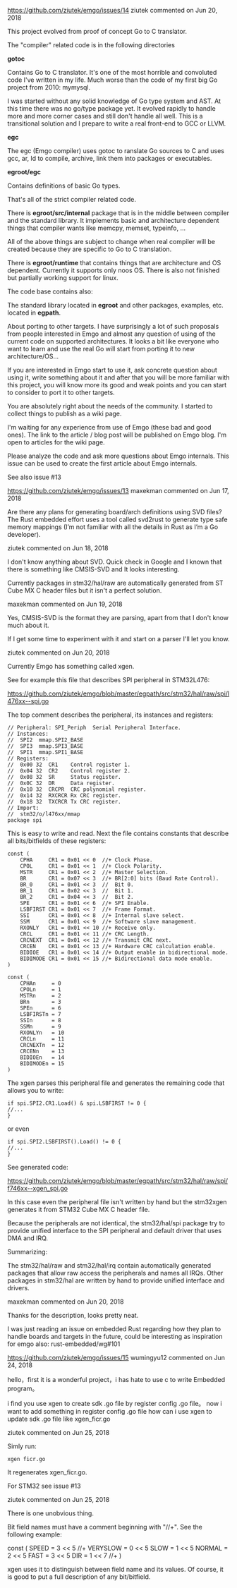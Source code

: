 
https://github.com/ziutek/emgo/issues/14
 ziutek commented on Jun 20, 2018 


This project evolved from proof of concept Go to C translator.

The "compiler" related code is in the following directories

**gotoc**

Contains Go to C translator. It's one of the most horrible and convoluted code I've written in my life. Much worse than the code of my first big Go project from 2010: mymysql.

I was started without any solid knowledge of Go type system and AST. At this time there was no go/type package yet. It evolved rapidly to handle more and more corner cases and still don't handle all well. This is a transitional solution and I prepare to write a real front-end to GCC or LLVM.

**egc**

The egc (Emgo compiler) uses gotoc to ranslate Go sources to C and uses gcc, ar, ld to compile, archive, link them into packages or executables.

**egroot/egc**

Contains definitions of basic Go types.

That's all of the strict compiler related code.

There is **egroot/src/internal** package that is in the middle between compiler and the standard library. It implements basic and architecture dependent things that compiler wants like memcpy, memset, typeinfo, ...

All of the above things are subject to change when real compiler will be created because they are specific to Go to C translation.

There is **egroot/runtime** that contains things that are architecture and OS dependent. Currently it supports only noos OS. There is also not finished but partially working support for linux.

The code base contains also:

The standard library located in **egroot** and other packages, examples, etc. located in **egpath**.

About porting to other targets. I have surprisingly a lot of such proposals from people interested in Emgo and almost any question of using of the current code on supported architectures. It looks a bit like everyone who want to learn and use the real Go will start from porting it to new architecture/OS...

If you are interested in Emgo start to use it, ask concrete question about using it, write something about it and after that you will be more familiar with this project, you will know more its good and weak points and you can start to consider to port it to other targets.

You are absolutely right about the needs of the community. I started to collect things to publish as a wiki page.

I'm waiting for any experience from use of Emgo (these bad and good ones). The link to the article / blog post will be published on Emgo blog. I'm open to articles for the wiki page.

Please analyze the code and ask more questions about Emgo internals. This issue can be used to create the first article about Emgo internals.

See also issue #13



https://github.com/ziutek/emgo/issues/13
 maxekman commented on Jun 17, 2018

Are there any plans for generating board/arch definitions using SVD files? The Rust embedded effort uses a tool called svd2rust to generate type safe memory mappings (I’m not familiar with all the details in Rust as I’m a Go developer).

 ziutek commented on Jun 18, 2018

I don't know anything about SVD. Quick check in Google and I known that there is something like CMSIS-SVD and It looks interesting.

Currently packages in stm32/hal/raw are automatically generated from ST Cube MX C header files but it isn't a perfect solution.

 maxekman commented on Jun 19, 2018

Yes, CMSIS-SVD is the format they are parsing, apart from that I don't know much about it.

If I get some time to experiment with it and start on a parser I'll let you know.

 ziutek commented on Jun 20, 2018

Currently Emgo has something called xgen.

See for example this file that describes SPI peripheral in STM32L476:

https://github.com/ziutek/emgo/blob/master/egpath/src/stm32/hal/raw/spi/l476xx--spi.go

The top comment describes the peripheral, its instances and registers:

```
// Peripheral: SPI_Periph  Serial Peripheral Interface.
// Instances:
//  SPI2  mmap.SPI2_BASE
//  SPI3  mmap.SPI3_BASE
//  SPI1  mmap.SPI1_BASE
// Registers:
//  0x00 32  CR1    Control register 1.
//  0x04 32  CR2    Control register 2.
//  0x08 32  SR     Status register.
//  0x0C 32  DR     Data register.
//  0x10 32  CRCPR  CRC polynomial register.
//  0x14 32  RXCRCR Rx CRC register.
//  0x18 32  TXCRCR Tx CRC register.
// Import:
//  stm32/o/l476xx/mmap
package spi
```

This is easy to write and read. Next the file contains constants that describe all bits/bitfields of these registers:

```
const (
	CPHA     CR1 = 0x01 << 0  //+ Clock Phase.
	CPOL     CR1 = 0x01 << 1  //+ Clock Polarity.
	MSTR     CR1 = 0x01 << 2  //+ Master Selection.
	BR       CR1 = 0x07 << 3  //+ BR[2:0] bits (Baud Rate Control).
	BR_0     CR1 = 0x01 << 3  //  Bit 0.
	BR_1     CR1 = 0x02 << 3  //  Bit 1.
	BR_2     CR1 = 0x04 << 3  //  Bit 2.
	SPE      CR1 = 0x01 << 6  //+ SPI Enable.
	LSBFIRST CR1 = 0x01 << 7  //+ Frame Format.
	SSI      CR1 = 0x01 << 8  //+ Internal slave select.
	SSM      CR1 = 0x01 << 9  //+ Software slave management.
	RXONLY   CR1 = 0x01 << 10 //+ Receive only.
	CRCL     CR1 = 0x01 << 11 //+ CRC Length.
	CRCNEXT  CR1 = 0x01 << 12 //+ Transmit CRC next.
	CRCEN    CR1 = 0x01 << 13 //+ Hardware CRC calculation enable.
	BIDIOE   CR1 = 0x01 << 14 //+ Output enable in bidirectional mode.
	BIDIMODE CR1 = 0x01 << 15 //+ Bidirectional data mode enable.
)

const (
	CPHAn     = 0
	CPOLn     = 1
	MSTRn     = 2
	BRn       = 3
	SPEn      = 6
	LSBFIRSTn = 7
	SSIn      = 8
	SSMn      = 9
	RXONLYn   = 10
	CRCLn     = 11
	CRCNEXTn  = 12
	CRCENn    = 13
	BIDIOEn   = 14
	BIDIMODEn = 15
)
```

The xgen parses this peripheral file and generates the remaining code that allows you to write:

```
if spi.SPI2.CR1.Load() & spi.LSBFIRST != 0 {
//...
}
```

or even

```
if spi.SPI2.LSBFIRST().Load() != 0 {
//...
}
```

See generated code:

https://github.com/ziutek/emgo/blob/master/egpath/src/stm32/hal/raw/spi/f746xx--xgen_spi.go

In this case even the peripheral file isn't written by hand but the stm32xgen generates it from STM32 Cube MX C header file.

Because the peripherals are not identical, the stm32/hal/spi package try to provide unified interface to the SPI peripheral and default driver that uses DMA and IRQ.

Summarizing:

The stm32/hal/raw and stm32/hal/irq contain automatically generated packages that allow raw access the peripherals and names all IRQs. Other packages in stm32/hal are written by hand to provide unified interface and drivers.

 maxekman commented on Jun 20, 2018

Thanks for the description, looks pretty neat.

I was just reading an issue on embedded Rust regarding how they plan to handle boards and targets in the future, could be interesting as inspiration for emgo also: rust-embedded/wg#101



https://github.com/ziutek/emgo/issues/15
 wumingyu12 commented on Jun 24, 2018

hello，first it is a wonderful project，i has hate to use c to write Embedded program。

i find you use xgen to create sdk .go file by register config .go file。
now i want to add something in register config .go file
how can i use xgen to update sdk .go file like xgen_ficr.go

 ziutek commented on Jun 25, 2018

Simly run:

```
xgen ficr.go
```

It regenerates xgen_ficr.go.

For STM32 see issue #13

 ziutek commented on Jun 25, 2018

There is one unobvious thing.

Bit field names must have a comment beginning with "//+". See the following example:

const (
    SPEED    = 3 << 5 //+
    VERYSLOW = 0 << 5
    SLOW     = 1 << 5
    NORMAL   = 2 << 5
    FAST     = 3 << 5
    DIR      = 1 << 7 //+
)

xgen uses it to distinguish between field name and its values. Of course, it is good to put a full description of any bit/bitfield.

